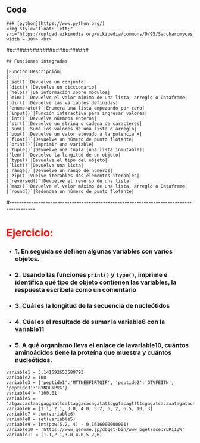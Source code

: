 ## Code


```
### [python](https://www.python.org/)  
<img style="float: left;" src="https://upload.wikimedia.org/wikipedia/commons/9/95/Saccharomyces_cerevisiae_SEM.jpg" width = 30%> <br>
```


#########################

```
## Funciones integradas

|Función|Descripción|
|---|---|
|`set()`|Devuelve un conjunto|
|`dict()`|Devuelve un diccionario|
|`help()`|Da información sobre módulos|
|`min()`|Devuelve el valor mínimo de una lista, arreglo o Dataframe|
|`dir()`|Devuelve las variables definidas|
|`enumerate()`|Enumera una lista empezando por cero|
|`input()`|Función interactiva para ingresar valores|
|`int()`|Devuelve núemros enteros|
|`str()`|Devuelve un string o cadena de caracteres|
|`sum()`|Suma los valores de una lista o arreglo|
|`pow()`|Devuelve un valor elevado a la potencia X|
|`float()`|Devuelve un número de punto flotante|
|`print()`|Imprimir una variable|
|`tuple()`|Devuelve una tupla (una lista inmutable)|
|`len()`|Devuelve la longitud de un objeto|
|`type()`|Devuelve el tipo del objeto|
|`list()`|Devuelve una lista|
|`range()`|Devuelve un rango de números|
|`zip()`|Vuelve iterables dos elementos iterables|
|`reversed()`|Devuelve el reverso de una lista|
|`max()`|Devuelve el valor máximo de una lista, arreglo o Dataframe|
|`round()`|Redondea un número de punto flotante|
```


#----------------------------------------------------------------------------------------

# <font color = red>Ejercicio:</font>
* ### 1. En seguida se definen algunas variables con varios objetos.
* ### 2. Usando las funciones `print()` y `type()`, imprime e identifica qué tipo de objeto contienen las variables, la respuesta escríbela como un comentario 
* ### 3. Cuál es la longitud de la secuencia de nucleótidos
* ### 4. Cúal es el resultado de sumar la variable6 con la variable11
* ### 5. A qué organismo lleva el enlace de lavariable10, cuántos aminoácidos tiene la proteína que muestra y cuántos nucleótidos.

```
variable1 = 3.141592653589793
variable2 = 100
variable3 = {'peptide1':'MTTNEEFIRTQIF', 'peptide2':'GTVFEITN', 'peptide3':'RYNDLNPVG'}
variable4 = '100.01'
variable5 = 'atgaccactaacgaggaattcattaggacacagatattcggtacagttttcgagatcacaaatagatacaatgatttaaaccccgt'
variable6 = [1.1, 2.1, 3.0, 4.0, 5.2, 6, 2, 6.5, 10, 3]
variable7 = sum(variable6)
variable8 = set(variable5)
variable9 = int(pow(5.2, 4) - 0.1616000000001)
variable10 = 'https://www.genome.jp/dbget-bin/www_bget?sce:YLR113W'
variable11 = (1.1,2.1,3.0,4.0,5.2,6)
```
